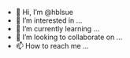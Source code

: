 - 👋 Hi, I’m @hblsue
- 👀 I’m interested in ...
- 🌱 I’m currently learning ...
- 💞️ I’m looking to collaborate on ...
- 📫 How to reach me ...

<!---
hblsue/hblsue is a ✨ special ✨ repository because its `README.md` (this file) appears on your GitHub profile.
You can click the Preview link to take a look at your changes.
--->
